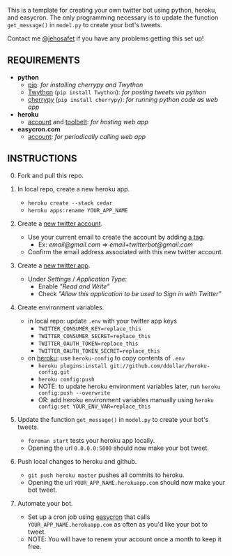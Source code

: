 This is a template for creating your own twitter bot using python, heroku, and easycron.
The only programming necessary is to update the function ```get_message()``` in ```model.py``` to create your bot's tweets.

Contact me [@jehosafet](https://twitter.com/jehosafet) if you have any problems getting this set up!

REQUIREMENTS
--------
* __python__
   * [pip](https://pypi.python.org/pypi/pip): _for installing cherrypy and Twython_
   * [Twython](https://github.com/ryanmcgrath/twython) (```pip install Twython```): _for posting tweets via python_
   * [cherrypy](http://www.cherrypy.org/) (```pip install cherrypy```): _for running python code as web app_
* __heroku__
   * [account](https://www.heroku.com/) and [toolbelt](https://toolbelt.heroku.com/): _for hosting web app_
* __easycron.com__
   * [account](http://www.easycron.com/): _for periodically calling web app_

INSTRUCTIONS
--------
0. Fork and pull this repo.

1. In local repo, create a new heroku app.
    * ```heroku create --stack cedar```
    * ```heroku apps:rename YOUR_APP_NAME```

2. Create a [new twitter account](https://twitter.com/).
    * Use your current email to create the account by adding [a tag](http://en.wikipedia.org/wiki/Email_address#Address_tags).
       - Ex: _email@gmail.com_ => _email+twitterbot@gmail.com_
    * Confirm the email address associated with this new twitter account.

4. Create a [new twitter app](https://dev.twitter.com/apps).
    * Under _Settings_ / _Application Type_:
        - Enable _"Read and Write"_
        - Check _"Allow this application to be used to Sign in with Twitter"_

5. Create environment variables.
    * in local repo: update ```.env``` with your twitter app keys
        - ```TWITTER_CONSUMER_KEY=replace_this```
        - ```TWITTER_CONSUMER_SECRET=replace_this```
        - ```TWITTER_OAUTH_TOKEN=replace_this```
        - ```TWITTER_OAUTH_TOKEN_SECRET=replace_this```
    * on [heroku](https://devcenter.heroku.com/articles/config-vars): use ```heroku-config``` to copy contents of ```.env```
        - ```heroku plugins:install git://github.com/ddollar/heroku-config.git```
        - ```heroku config:push```
        - NOTE: to update heroku environment variables later, run ```heroku config:push --overwrite```
        - OR: add heroku environment variables manually using ```heroku config:set YOUR_ENV_VAR=replace_this```

6. Update the function ```get_message()``` in ```model.py``` to create your bot's tweets.
    * ```foreman start``` tests your heroku app locally.
    * Opening the url ```0.0.0.0:5000``` should now make your bot tweet.

7. Push local changes to heroku and github.
    * ```git push heroku master``` pushes all commits to heroku.
    * Opening the url ```YOUR_APP_NAME.herokuapp.com``` should now make your bot tweet.

8. Automate your bot.
   * Set up a cron job using [easycron](http://www.easycron.com/user) that calls ```YOUR_APP_NAME.herokuapp.com``` as often as you'd like your bot to tweet.
    * NOTE: You will have to renew your account once a month to keep it free.
